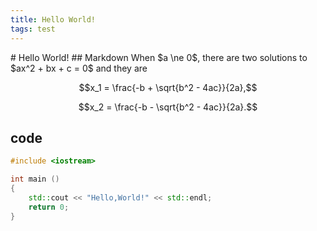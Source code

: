 ```yaml
---
title: Hello World!
tags: test
---
```

<div class="hero hero--dark" style="background-color: #24292e;">
  <div class="hero__content">
  </div>
</div>
# Hello World!
## Markdown
When $a \ne 0$, there are two solutions to $ax^2 + bx + c = 0$ and they are

$$x_1 = \frac{-b + \sqrt{b^2 - 4ac}}{2a},$$

$$x_2 = \frac{-b - \sqrt{b^2 - 4ac}}{2a}.$$

## code
```cpp
#include <iostream>

int main ()
{
    std::cout << "Hello,World!" << std::endl;
    return 0;
}
```
